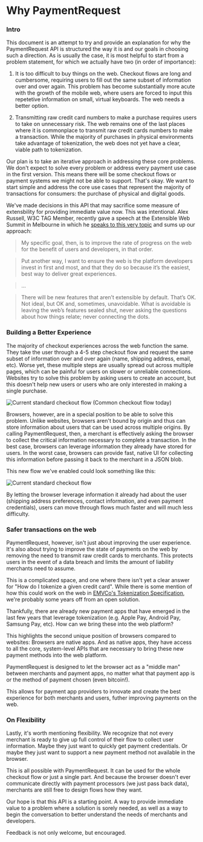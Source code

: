 # Why PaymentRequest

### Intro

This document is an attempt to try and provide an explanation for why the PaymentRequest API is structured the way it is and our goals in choosing such a direction. As is usually the case, it is most helpful to start from a problem statement, for which we actually have two (in order of importance):

1. It is too difficult to buy things on the web. Checkout flows are long and cumbersome, requiring users to fill out the same subset of information over and over again. This problem has become substantially more acute with the growth of the mobile web, where users are forced to input this repetetive information on small, virtual keyboards. The web needs a better option.

2. Transmitting raw credit card numbers to make a purchase requires users to take on unnecessary risk. The web remains one of the last places where it is commonplace to transmit raw credit cards numbers to make a transaction. While the majority of purchases in physical environments take advantage of tokenization, the web does not yet have a clear, viable path to tokenization. 

Our plan is to take an iterative approach in addressing these core problems. We don't expect to solve every problem or address every payment use case in the first version. This means there will be some checkout flows or payment systems we might not be able to support. That's okay. We want to start simple and address the core use cases that represent the majority of transactions for consumers: the purchase of physical and digital goods.

We've made decisions in this API that may sacrifice some measure of extensbility for providing immediate value now. This was intentional. Alex Russell, W3C TAG Member, recently gave a speech at the Extensible Web Summit in Melbourne in which he [speaks to this very topic](https://infrequently.org/2016/01/ews-melbourne/) and sums up our approach:

> My specific goal, then, is to improve the rate of progress on the web for the benefit of users and developers, in that order.

> Put another way, I want to ensure the web is the platform developers invest in first and most, and that they do so because it’s the easiest, best way to deliver great experiences.

> ...

> There will be new features that aren’t extensible by default. That’s OK. Not ideal, but OK and, sometimes, unavoidable. What is avoidable is leaving the web’s features sealed shut, never asking the questions about how things relate; never connecting the dots.

### Building a Better Experience

The majority of checkout experiences across the web function the same. They take the user through a 4-5 step checkout flow and request the same subset of information over and over again (name, shipping address, email, etc). Worse yet, these multiple steps are usually spread out across multiple pages, which can be painful for users on slower or unreliable connections. Websites try to solve this problem by asking users to create an account, but this doesn't help new users or users who are only interested in making a single purchase.

![Current standard checkout flow](standard-checkout-flow.png)
(Common checkout flow today)

Browsers, however, are in a special position to be able to solve this problem. Unlike websites, browsers aren't bound by origin and thus can store information about users that can be used across multiple origins. By calling PaymentRequest, then, a merchant is effectively asking the browser to collect the critical information necessary to complete a transaction. In the best case, browsers can leverage information they already have stored for users. In the worst case, browsers can provide fast, native UI for collecting this information before passing it back to the merchant in a JSON blob.

This new flow we've enabled could look something like this:

![Current standard checkout flow](new-checkout-flow.png)

By letting the browser leverage information it already had about the user (shipping address preferences, contact information, and even payment credentials), users can move through flows much faster and will much less difficulty.

### Safer transactions on the web

PaymentRequest, however, isn't just about improving the user experience. It's also about trying to improve the state of payments on the web by removing the need to transmit raw credit cards to merchants. This protects users in the event of a data breach and limits the amount of liability merchants need to assume.

This is a complicated space, and one where there isn't yet a clear answer for "How do I tokenize a given credit card". While there is some mention of how this could work on the web in [EMVCo's Tokenization Specification](https://www.emvco.com/specifications.aspx?id=263), we're probably some years off from an open solution.

Thankfully, there are already new payment apps that have emerged in the last few years that leverage tokenization (e.g. Apple Pay, Android Pay, Samsung Pay, etc). How can we bring these into the web platform?

This highlights the second unique position of browsers compared to websites: Browsers are native apps. And as native apps, they have access to all the core, system-level APIs that are necessary to bring these new payment methods into the web platform.

PaymentRequest is designed to let the browser act as a "middle man" between merchants and payment apps, no matter what that payment app is or the method of payment chosen (even bitcoin!).

This allows for payment app providers to innovate and create the best experience for both merchants and users, futher improving payments on the web.

### On Flexibility

Lastly, it's worth mentioning flexibility. We recognize that not every merchant is ready to give up full control of their flow to collect user information. Maybe they just want to quickly get payment credentials. Or maybe they just want to support a new payment method not available in the browser.

This is all possible with PaymentRequest. It can be used for the whole checkout flow or just a single part. And because the browser doesn't ever communicate directly with payment processors (we just pass back data), merchants are still free to design flows how they want.

Our hope is that this API is a starting point. A way to provide immediate value to a problem where a solution is sorely needed, as well as a way to begin the conversation to better understand the needs of merchants and developers.

Feedback is not only welcome, but encouraged.